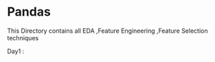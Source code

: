 # Pandas
This Directory contains all EDA ,Feature Engineering ,Feature Selection techniques

Day1 :

